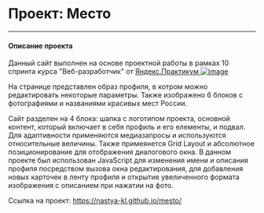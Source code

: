 # Проект: Место
---
#### Описание проекта

Данный сайт выполнен на основе проектной работы в рамках 10 спринта курса "Веб-разработчик" от [Яндекс.Практикум ![image](https://i.ibb.co/BZWMYRt/image.png)](https://practicum.yandex.ru/)

На странице представлен образ профиля, в котром можно редактировать некоторые параметры. Также изображено 6 блоков с фотографиями и названиями красивых мест России.

Сайт разделен на 4 блока: шапка с логотипом проекта, основной контент, который включает в себя профиль и его елементы, и подвал. Для адаптивности применяются медиазапросы и используются относительные величины. Также примеянется Grid Layout и абсолютное позиционирование для отображения диалогового окна. В данном проекте был использован JavaScript для изменения имени и описания профиля посредством вызова окна редактирования, для добавления новых карточек в ленту профиля и открытие увеличенного формата изображения с описанием при нажатии на фото.

Ссылка на проект: https://nastya-kl.github.io/mesto/